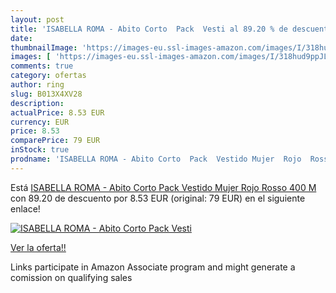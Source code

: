 ```yaml
---
layout: post
title: 'ISABELLA ROMA - Abito Corto  Pack  Vesti al 89.20 % de descuento'
date: 
thumbnailImage: 'https://images-eu.ssl-images-amazon.com/images/I/318hud9ppJL._SL200_.jpg'
images: [ 'https://images-eu.ssl-images-amazon.com/images/I/318hud9ppJL._SL200_.jpg' ]
comments: true
category: ofertas
author: ring
slug: B013X4XV28
description:
actualPrice: 8.53 EUR
currency: EUR
price: 8.53
comparePrice: 79 EUR
inStock: true
prodname: 'ISABELLA ROMA - Abito Corto  Pack  Vestido Mujer  Rojo  Rosso 400   M'
---
```


Está [ISABELLA ROMA - Abito Corto  Pack  Vestido Mujer  Rojo  Rosso 400   M](https://www.amazon.es/dp/B013X4XV28/?tag=tolees-21) con 89.20 de descuento por 8.53 EUR (original: 79 EUR) en el siguiente enlace!

[![ISABELLA ROMA - Abito Corto  Pack  Vesti](https://images-eu.ssl-images-amazon.com/images/I/318hud9ppJL._SL200_.jpg)](https://www.amazon.es/dp/B013X4XV28/?tag=tolees-21)

[Ver la oferta!!](https://www.amazon.es/dp/B013X4XV28/?tag=tolees-21)

Links participate in Amazon Associate program and might generate a comission on qualifying sales


